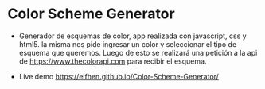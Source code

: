  # Color Scheme Generator
 
 - Generador de esquemas de color, app realizada con javascript, css y html5. la misma nos pide ingresar un color y seleccionar el tipo de esquema que queremos. Luego de esto se realizará una petición a la api de https://www.thecolorapi.com para recibir el esquema.

- Live demo https://eifhen.github.io/Color-Scheme-Generator/
